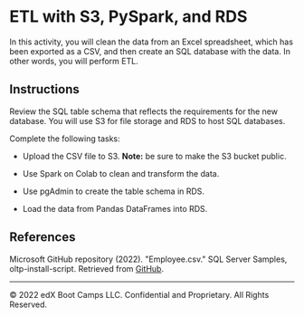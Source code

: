 # ETL with S3, PySpark, and RDS

In this activity, you will clean the data from an Excel spreadsheet, which has been exported as a CSV, and then create an SQL database with the data. In other words, you will perform ETL.

## Instructions

Review the SQL table schema that reflects the requirements for the new database. You will use S3 for file storage and RDS to host SQL databases.

Complete the following tasks:

* Upload the CSV file to S3. **Note:** be sure to make the S3 bucket public.

* Use Spark on Colab to clean and transform the data.

* Use pgAdmin to create the table schema in RDS.

* Load the data from Pandas DataFrames into RDS.

## References

Microsoft GitHub repository (2022). "Employee.csv." SQL Server Samples, oltp-install-script. Retrieved from [GitHub](https://github.com/microsoft/sql-server-samples/blob/master/samples/databases/adventure-works/oltp-install-script/Employee.csv).

---

© 2022 edX Boot Camps LLC. Confidential and Proprietary. All Rights Reserved.
